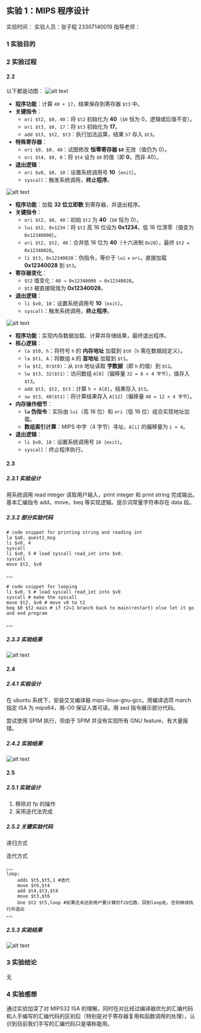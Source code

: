## 实验 1：MIPS 程序设计

实验时间：
实验人员：张子程 23307140019
指导老师：

### 1 实验目的

### 2 实验过程

#### 2.2

以下都是动图：
![alt text](p1.gif)

- **程序功能**：计算 `40 + 17`，结果保存到寄存器 `$t3` 中。
- **关键指令**：
  - `ori $t2, $0, 40`：将 `$t2` 初始化为 **40**（`$0` 恒为 0，逻辑或后值不变）。
  - `ori $t3, $0, 17`：将 `$t3` 初始化为 **17**。
  - `add $t3, $t2, $t3`：执行加法运算，结果 `57` 存入 `$t3`。
- **特殊寄存器**：
  - `ori $0, $0, 40`：试图修改 **恒零寄存器 `$0`** 无效（值仍为 0）。
  - `ori $t4, $0, 0`：将 `$t4` 设为 `$0` 的值（即 **0**，而非 40）。
- **退出逻辑**：
  - `ori $v0, $0, 10`：设置系统调用号 **10**（`exit`）。
  - `syscall`：触发系统调用，**终止程序**。

![alt text](p2.gif)

- **程序功能**：加载 **32 位立即数** 到寄存器，并退出程序。
- **关键指令**：
  - `ori $t2, $0, 40`：初始 `$t2` 为 **40**（`$0` 恒为 0）。
  - `lui $t2, 0x1234`：将 `$t2` 高 16 位设为 **0x1234**，低 16 位清零（值变为 `0x12340000`）。
  - `ori $t2, $t2, 40`：合并低 16 位为 **40**（十六进制 `0x28`），最终 `$t2 = 0x12340028`。
  - `li $t3, 0x12340028`：伪指令，等价于 `lui` + `ori`，直接加载 **0x12340028** 到 `$t3`。
- **寄存器变化**：
  - `$t2` 值变化：`40 → 0x12340000 → 0x12340028`。
  - `$t3` 被直接赋值为 **0x12340028**。
- **退出逻辑**：
  - `li $v0, 10`：设置系统调用号 **10**（`exit`）。
  - `syscall`：触发系统调用，**终止程序**。

![alt text](p3.gif)

- **程序功能**：实现内存数据加载、计算并存储结果，最终退出程序。
- **核心逻辑**：
  - `la $t0, h`：将符号 `h` 的 **内存地址** 加载到 `$t0`（`h` 需在数据段定义）。
  - `la $t1, A`：将数组 `A` 的 **首地址** 加载到 `$t1`。
  - `lw $t2, 0($t0)`：从 `$t0` 地址读取 **字数据**（即 `h` 的值）到 `$t2`。
  - `lw $t3, 32($t1)`：访问数组 `A[8]`（偏移量 `32 = 8 × 4 字节`），值存入 `$t3`。
  - `add $t3, $t2, $t3`：计算 `h + A[8]`，结果存入 `$t3`。
  - `sw $t3, 48($t1)`：将计算结果存入 `A[12]`（偏移量 `48 = 12 × 4 字节`）。
- **内存操作细节**：
  - **`la` 伪指令**：实际由 `lui`（高 16 位）和 `ori`（低 16 位）组合实现地址加载。
  - **数组索引计算**：MIPS 中字（4 字节）寻址，`A[i]` 的偏移量为 `i × 4`。
- **退出逻辑**：
  - `li $v0, 10`：设置系统调用号 `10`（`exit`）。
  - `syscall`：终止程序执行。

#### 2.3

##### 2.3.1 实验设计

用系统调用 read integer 读取用户输入，print integer 和 print string 完成输出。基本汇编指令 add，move，beq 等实现逻辑。提示词常量字符串存在 data 段。

##### 2.3.2 部分实验代码

```
# code snippet for printing string and reading int
la $a0, quest1_msg
li $v0, 4
syscall
li $v0, 5 # load syscall read_int into $v0.
syscall
move $t2, $v0

。。。

# code snippet for looping
li $v0, 5 # load syscall read_int into $v0
syscall # make the syscall
move $t2, $v0 # move v0 to t2
beq $0 $t2 main # if t2=1 branch back to main(restart) else let it go and end program

。。。
```

##### 2.3.3 实验结果

![alt text](image-4.png)

#### 2.4

##### 2.4.1 实验设计

在 ubuntu 系统下，安装交叉编译器 mips-linux-gnu-gcc。用编译选项 march 指定 ISA 为 mips64，用-O0 保证人类可读。用 sed 指令展示部分代码。

尝试使用 SPIM 执行，但由于 SPIM 并没有实现所有 GNU feature，有大量报错。

##### 2.4.2 实验结果

![alt text](image-5.png)

#### 2.5

##### 2.5.1 实验设计

1. 移除对 fp 的操作
2. 采用迭代法完成

##### 2.5.2 关键实验代码

递归方式

迭代方式

```
。。。
loop:
	addi $t5,$t5,1 #迭代
	move $t6,$t4
	add $t4,$t3,$t4
	move $t3,$t6
	bne $t2 $t5,loop #如果还未达到用户要计算的fib位数，回到loop处，否则继续执行并退出
。。。
```

##### 2.5.3 实验结果

![alt text](image-6.png)

### 3 实验结论

无

### 4 实验感想

通过实验加深了对 MIPS32 ISA 的理解。同时在对比经过编译器优化的汇编代码和人手编写的汇编代码的区别后（特别是对于寄存器复用和函数调用的处理），认识到目前我们手写的汇编代码只是堪称能用。
